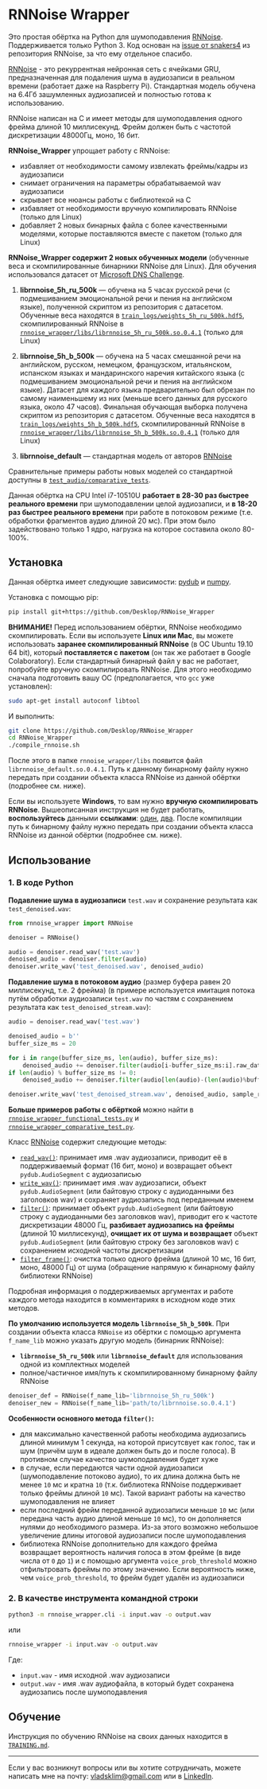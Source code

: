# RNNoise Wrapper

Это простая обёртка на Python для шумоподавления [RNNoise](https://github.com/xiph/rnnoise). Поддерживается только Python 3. Код основан на [issue от snakers4](https://github.com/xiph/rnnoise/issues/69) из репозитория RNNoise, за что ему отдельное спасибо.

[RNNoise](https://jmvalin.ca/demo/rnnoise/) - это рекуррентная нейронная сеть с ячейками GRU, предназначенная для подаления шума в аудиозаписи в реальном времени (работает даже на Raspberry Pi). Стандартная модель обучена на 6.4Гб зашумленных аудиозаписей и полностью готова к использованию.

RNNoise написан на C и имеет методы для шумоподавления одного фрейма длиной 10 миллисекунд. Фрейм должен быть с частотой дискретизации 48000Гц, моно, 16 бит.

**RNNoise_Wrapper** упрощает работу с RNNoise:

- избавляет от необходимости самому извлекать фреймы/кадры из аудиозаписи
- снимает ограничения на параметры обрабатываемой wav аудиозаписи
- скрывает все нюансы работы с библиотекой на C
- избавляет от необходимости вручную компилировать RNNoise (только для Linux)
- добавляет 2 новых бинарных файла с более качественными моделями, которые поставляются вместе с пакетом (только для Linux)

**RNNoise_Wrapper содержит 2 новых обученных модели** (обученные веса и скомпилированные бинарники RNNoise для Linux). Для обучения использовался датасет от [Microsoft DNS Challenge](https://github.com/microsoft/DNS-Challenge).

1. **librnnoise_5h_ru_500k** — обучена на 5 часах русской речи (с подмешиванием эмоциональной речи и пения на английском языке), полученной скриптом из репозитория с датасетом. Обученные веса находятся в [`train_logs/weights_5h_ru_500k.hdf5`](https://github.com/Desklop/RNNoise_Wrapper/tree/master/train_logs/weights_5h_ru_500k.hdf5), скомпилированный RNNoise в [`rnnoise_wrapper/libs/librnnoise_5h_ru_500k.so.0.4.1`](https://github.com/Desklop/RNNoise_Wrapper/tree/master/rnnoise_wrapper/libs/librnnoise_5h_ru_500k.so.0.4.1) (только для Linux)

2. **librnnoise_5h_b_500k** — обучена на 5 часах смешанной речи на английском, русском, немецком, французском, итальянском, испанском языках и мандаринского наречия китайского языка (с подмешиванием эмоциональной речи и пения на английском языке). Датасет для каждого языка предварительно был обрезан по самому наименьшему из них (меньше всего данных для русского языка, около 47 часов). Финальная обучающая выборка получена скриптом из репозитория с датасетом. Обученные веса находятся в [`train_logs/weights_5h_b_500k.hdf5`](https://github.com/Desklop/RNNoise_Wrapper/tree/master/train_logs/weights_5h_b_500k.hdf5), скомпилированный RNNoise в [`rnnoise_wrapper/libs/librnnoise_5h_b_500k.so.0.4.1`](https://github.com/Desklop/RNNoise_Wrapper/tree/master/rnnoise_wrapper/libs/librnnoise_5h_b_500k.so.0.4.1) (только для Linux)

3. **librnnoise_default** — стандартная модель от авторов [RNNoise](https://jmvalin.ca/demo/rnnoise/)

Сравнительные примеры работы новых моделей со стандартной доступны в [`test_audio/comparative_tests`](https://github.com/Desklop/RNNoise_Wrapper/tree/master/test_audio/comparative_tests).

Данная обёртка на CPU Intel i7-10510U **работает в 28-30 раз быстрее реального времени** при шумоподавлении целой аудиозаписи, и **в 18-20 раз быстрее реального времени** при работе в потоковом режиме (т.е. обработки фрагментов аудио длиной 20 мс). При этом было задействовано только 1 ядро, нагрузка на которое составила около 80-100%.

## Установка

Данная обёртка имеет следующие зависимости: [pydub](https://github.com/jiaaro/pydub) и [numpy](https://github.com/numpy/numpy).

Установка с помощью pip:

```bash
pip install git+https://github.com/Desklop/RNNoise_Wrapper
```

**ВНИМАНИЕ!** Перед использованием обёртки, RNNoise необходимо скомпилировать. Если вы используете **Linux или Mac**, вы можете использовать **заранее скомпилированный RNNoise** (в ОС Ubuntu 19.10 64 bit), который **поставляется с пакетом** (он так же работает в Google Colaboratory). Если стандартный бинарный файл у вас не работает, попробуйте вручную скомпилировать RNNoise. Для этого необходимо сначала подготовить вашу ОС (предполагается, что `gcc` уже установлен):

```bash
sudo apt-get install autoconf libtool
```

И выполнить:

```bash
git clone https://github.com/Desklop/RNNoise_Wrapper
cd RNNoise_Wrapper
./compile_rnnoise.sh
```

После этого в папке `rnnoise_wrapper/libs` появится файл `librnnoise_default.so.0.4.1`. Путь к данному бинарному файлу нужно передать при создании объекта класса RNNoise из данной обёртки (подробнее см. ниже).

Если вы используете **Windows**, то вам нужно **вручную скомпилировать RNNoise**. Вышеописанная инструкция не будет работать, **воспользуйтесь** данными **ссылками**: [один](https://github.com/xiph/rnnoise/issues/34), [два](https://github.com/jagger2048/rnnoise-windows). После компиляции путь к бинарному файлу нужно передать при создании объекта класса RNNoise из данной обёртки (подробнее см. ниже).

## Использование

### **1. В коде Python**

**Подавление шума в аудиозаписи** `test.wav` и сохранение результата как `test_denoised.wav`:

```python
from rnnoise_wrapper import RNNoise

denoiser = RNNoise()

audio = denoiser.read_wav('test.wav')
denoised_audio = denoiser.filter(audio)
denoiser.write_wav('test_denoised.wav', denoised_audio)
```

**Подавление шума в потоковом аудио** (размер буфера равен 20 миллисекунд, т.е. 2 фрейма) (в примере используется имитация потока путём обработки аудиозаписи `test.wav` по частям с сохранением результата как `test_denoised_stream.wav`):

```python
audio = denoiser.read_wav('test.wav')

denoised_audio = b''
buffer_size_ms = 20

for i in range(buffer_size_ms, len(audio), buffer_size_ms):
    denoised_audio += denoiser.filter(audio[i-buffer_size_ms:i].raw_data, sample_rate=audio.frame_rate)
if len(audio) % buffer_size_ms != 0:
    denoised_audio += denoiser.filter(audio[len(audio)-(len(audio)%buffer_size_ms):].raw_data, sample_rate=audio.frame_rate)

denoiser.write_wav('test_denoised_stream.wav', denoised_audio, sample_rate=audio.frame_rate)
```

**Больше примеров работы с обёрткой** можно найти в [`rnnoise_wrapper_functional_tests.py`](https://github.com/Desklop/RNNoise_Wrapper/blob/master/rnnoise_wrapper_functional_tests.py) и [`rnnoise_wrapper_comparative_test.py`](https://github.com/Desklop/RNNoise_Wrapper/blob/master/rnnoise_wrapper_comparative_test.py).

Класс [RNNoise](https://github.com/Desklop/RNNoise_Wrapper/blob/master/rnnoise_wrapper/rnnoise_wrapper.py#L29) содержит следующие методы:

- [`read_wav()`](https://github.com/Desklop/RNNoise_Wrapper/blob/master/rnnoise_wrapper/rnnoise_wrapper.py#L256): принимает имя .wav аудиозаписи, приводит её в поддерживаемый формат (16 бит, моно) и возвращает объект `pydub.AudioSegment` с аудиозаписью
- [`write_wav()`](https://github.com/Desklop/RNNoise_Wrapper/blob/master/rnnoise_wrapper/rnnoise_wrapper.py#L277): принимает имя .wav аудиозаписи, объект `pydub.AudioSegment` (или байтовую строку с аудиоданными без заголовков wav) и сохраняет аудиозапись под переданным именем
- [`filter()`](https://github.com/Desklop/RNNoise_Wrapper/blob/master/rnnoise_wrapper/rnnoise_wrapper.py#L150): принимает объект `pydub.AudioSegment` (или байтовую строку с аудиоданными без заголовков wav), приводит его к частоте дискретизации 48000 Гц, **разбивает аудиозапись на фреймы** (длиной 10 миллисекунд), **очищает их от шума и возвращает** объект `pydub.AudioSegment` (или байтовую строку без заголовков wav) с сохранением исходной частоты дискретизации
- [`filter_frame()`](https://github.com/Desklop/RNNoise_Wrapper/blob/master/rnnoise_wrapper/rnnoise_wrapper.py#L128): очистка только одного фрейма (длиной 10 мс, 16 бит, моно, 48000 Гц) от шума (обращение напрямую к бинарному файлу библиотеки RNNoise)

Подробная информация о поддерживаемых аргументах и работе каждого метода находится в комментариях в исходном коде этих методов.

**По умолчанию используется модель `librnnoise_5h_b_500k`**. При создании объекта класса `RNNoise` из обёртки с помощью аргумента `f_name_lib` можно указать другую модель (бинарник RNNoise):

- **`librnnoise_5h_ru_500k`** или **`librnnoise_default`** для использования одной из комплектных моделей
- полное/частичное имя/путь к скомпилированному бинарному файлу RNNoise

```python
denoiser_def = RNNoise(f_name_lib='librnnoise_5h_ru_500k')
denoiser_new = RNNoise(f_name_lib='path/to/librnnoise.so.0.4.1')
```

**Особенности основного метода `filter()`:**

- для максимально качественной работы необходима аудиозапись длиной минимум 1 секунда, на которой присутсвует как голос, так и шум (причём шум в идеале должен быть до и после голоса). В противном случае качество шумоподавления будет хуже
- в случае, если передаются части одной аудиозаписи (шумоподавление потоково аудио), то их длина должна быть не менее `10` мс и кратна `10` (т.к. библиотека RNNoise поддерживает только фреймы длиной `10` мс). Такой вариант работы на качество шумоподавления не влияет
- если последний фрейм переданной аудиозаписи меньше `10` мс (или передана часть аудио длиной меньше `10` мс), то он дополняется нулями до необходимого размера. Из-за этого возможно небольшое увеличение длины итоговой аудиозаписи после шумоподавления
- библиотека RNNoise дополнительно для каждого фрейма возвращает вероятность наличия голоса в этом фрейме (в виде числа от `0` до `1`) и с помощью аргумента `voice_prob_threshold` можно отфильтровать фреймы по этому значению. Если вероятность ниже, чем `voice_prob_threshold`, то фрейм будет удалён из аудиозаписи

### **2. В качестве инструмента командной строки**

```bash
python3 -m rnnoise_wrapper.cli -i input.wav -o output.wav
```

или

```bash
rnnoise_wrapper -i input.wav -o output.wav
```

Где:

- `input.wav` - имя исходной .wav аудиозаписи
- `output.wav` - имя .wav аудиофайла, в который будет сохранена аудиозапись после шумоподавления

## Обучение

Инструкция по обучению RNNoise на своих данных находится в [`TRAINING.md`](https://github.com/Desklop/RNNoise_Wrapper/tree/master/TRAINING.md).

---

Если у вас возникнут вопросы или вы хотите сотрудничать, можете написать мне на почту: vladsklim@gmail.com или в [LinkedIn](https://www.linkedin.com/in/vladklim/).
